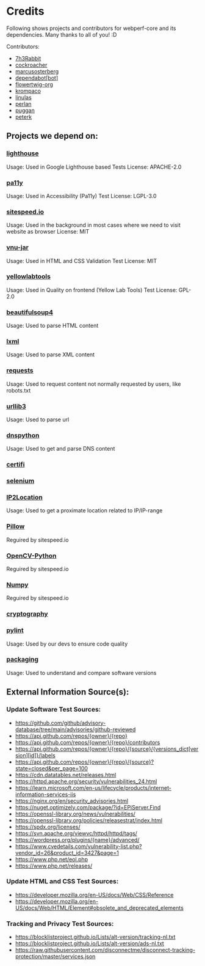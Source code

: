 # Credits
Following shows projects and contributors for webperf-core and its dependencies.
Many thanks to all of you! :D

Contributors:
- [7h3Rabbit](https://github.com/7h3Rabbit)
- [cockroacher](https://github.com/cockroacher)
- [marcusosterberg](https://github.com/marcusosterberg)
- [dependabot[bot]](https://github.com/apps/dependabot)
- [flowertwig-org](https://github.com/flowertwig-org)
- [krompaco](https://github.com/krompaco)
- [linulas](https://github.com/linulas)
- [perlan](https://github.com/perlan)
- [puggan](https://github.com/puggan)
- [peterk](https://github.com/peterk)


## Projects we depend on:

### [lighthouse](https://www.npmjs.com/package/lighthouse)
Usage: Used in Google Lighthouse based Tests
License: APACHE-2.0

### [pa11y](https://www.npmjs.com/package/pa11y)
Usage: Used in Accessibility (Pa11y) Test
License: LGPL-3.0

### [sitespeed.io](https://www.npmjs.com/package/sitespeed.io)
Usage: Used in the background in most cases where we need to visit website as browser
License: MIT

### [vnu-jar](https://www.npmjs.com/package/vnu-jar)
Usage: Used in HTML and CSS Validation Test
License: MIT

### [yellowlabtools](https://www.npmjs.com/package/yellowlabtools)
Usage: Used in Quality on frontend (Yellow Lab Tools) Test
License: GPL-2.0

### [beautifulsoup4](https://pypi.org/project/beautifulsoup4/)
Usage: Used to parse HTML content

### [lxml](https://pypi.org/project/lxml/)
Usage: Used to parse XML content

### [requests](https://pypi.org/project/requests/)
Usage: Used to request content not normally requested by users, like robots.txt

### [urllib3](https://pypi.org/project/urllib3/)
Usage: Used to parse url

### [dnspython](https://pypi.org/project/dnspython/)
Usage: Used to get and parse DNS content

### [certifi](https://pypi.org/project/certifi/)

### [selenium](https://pypi.org/project/selenium/)

### [IP2Location](https://pypi.org/project/IP2Location/)
Usage: Used to get a proximate location related to IP/IP-range

### [Pillow](https://pypi.org/project/Pillow/)
Reguired by sitespeed.io

### [OpenCV-Python](https://pypi.org/project/OpenCV-Python/)
Reguired by sitespeed.io

### [Numpy](https://pypi.org/project/Numpy/)
Reguired by sitespeed.io

### [cryptography](https://pypi.org/project/cryptography/)

### [pylint](https://pypi.org/project/pylint/)
Usage: Used by our devs to ensure code quality

### [packaging](https://pypi.org/project/packaging/)
Usage: Used to understand and compare software versions

## External Information Source(s):
### Update Software Test Sources:
- https://github.com/github/advisory-database/tree/main/advisories/github-reviewed
- https://api.github.com/repos/{owner}/{repo}
- https://api.github.com/repos/{owner}/{repo}/contributors
- https://api.github.com/repos/{owner}/{repo}/{source}/{versions_dict[version][id]}/labels
- https://api.github.com/repos/{owner}/{repo}/{source}?state=closed&per_page=100
- https://cdn.datatables.net/releases.html
- https://httpd.apache.org/security/vulnerabilities_24.html
- https://learn.microsoft.com/en-us/lifecycle/products/internet-information-services-iis
- https://nginx.org/en/security_advisories.html
- https://nuget.optimizely.com/package/?id=EPiServer.Find
- https://openssl-library.org/news/vulnerabilities/
- https://openssl-library.org/policies/releasestrat/index.html
- https://spdx.org/licenses/
- https://svn.apache.org/viewvc/httpd/httpd/tags/
- https://wordpress.org/plugins/{name}/advanced/
- https://www.cvedetails.com/vulnerability-list.php?vendor_id=26&product_id=3427&page=1
- https://www.php.net/eol.php
- https://www.php.net/releases/

### Update HTML and CSS Test Sources:
- https://developer.mozilla.org/en-US/docs/Web/CSS/Reference
- https://developer.mozilla.org/en-US/docs/Web/HTML/Element#obsolete_and_deprecated_elements

### Tracking and Privacy Test Sources:
- https://blocklistproject.github.io/Lists/alt-version/tracking-nl.txt
- https://blocklistproject.github.io/Lists/alt-version/ads-nl.txt
- https://raw.githubusercontent.com/disconnectme/disconnect-tracking-protection/master/services.json
